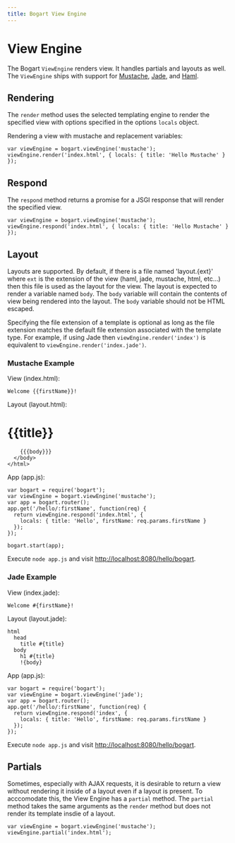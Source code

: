 ```yaml
---
title: Bogart View Engine
---
```


# View Engine

The Bogart `ViewEngine` renders view.  It handles partials and layouts as well.
The `ViewEngine` ships with support for [Mustache](http://mustache.github.com/), 
[Jade](http://jade-lang.com/), and [Haml](http://haml-lang.com/).

## Rendering

The `render` method uses the selected templating engine to render the specified view
with options specified in the options `locals` object.

Rendering a view with mustache and replacement variables:

    var viewEngine = bogart.viewEngine('mustache');
    viewEngine.render('index.html', { locals: { title: 'Hello Mustache' } });

## Respond

The `respond` method returns a promise for a JSGI response that will render the 
specified view.

    var viewEngine = bogart.viewEngine('mustache');
    viewEngine.respond('index.html', { locals: { title: 'Hello Mustache' } });

## Layout

Layouts are supported.  By default, if there is a file named 'layout.{ext}' where
`ext` is the extension of the view (haml, jade, mustache, html, etc...) then this file
is used as the layout for the view.  The layout is expected to render a variable named
`body`.  The `body` variable will contain the contents of view being rendered into the
layout.  The `body` variable should not be HTML escaped.

Specifying the file extension of a template is optional as long as the file extension
matches the default file extension associated with the template type.  For example, if
using Jade then `viewEngine.render('index')` is equivalent to `viewEngine.render('index.jade')`.

### Mustache Example

View (index.html):

    Welcome {{firstName}}!

Layout (layout.html):
    <html>
      <head>
        <title>{{title}}</title>
      </head>
      <body>
        <h1>{{title}}</h1>

        {{{body}}}
      </body>
    </html>

App (app.js):

    var bogart = require('bogart');
    var viewEngine = bogart.viewEngine('mustache');
    var app = bogart.router();
    app.get('/hello/:firstName', function(req) {
      return viewEngine.respond('index.html', {
        locals: { title: 'Hello', firstName: req.params.firstName }
      });
    });

    bogart.start(app);

Execute `node app.js` and visit [http://localhost:8080/hello/bogart](http://localhost:8080/hello/bogart).

### Jade Example

View (index.jade):

    Welcome #{firstName}!

Layout (layout.jade):

    html
      head
        title #{title}
      body
        h1 #{title}
        !{body}

App (app.js):

    var bogart = require('bogart');
    var viewEngine = bogart.viewEngine('jade');
    var app = bogart.router();
    app.get('/hello/:firstName', function(req) {
      return viewEngine.respond('index', {
        locals: { title: 'Hello', firstName: req.params.firstName }
      });
    });

Execute `node app.js` and visit [http://localhost:8080/hello/bogart](http://localhost:8080/hello/bogart).

## Partials

Sometimes, especially with AJAX requests, it is desirable to return a view without rendering it inside of a 
layout even if a layout is present.  To acccomodate this, the View Engine has a `partial` method.  The `partial`
method takes the same arguments as the `render` method but does not render its template insdie of
a layout.

    var viewEngine = bogart.viewEngine('mustache');
    viewEngine.partial('index.html');

